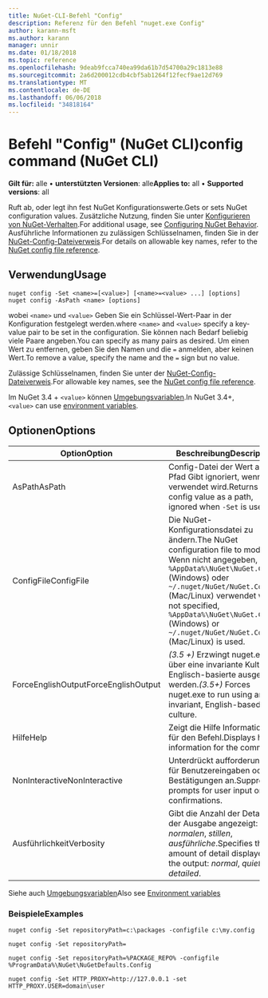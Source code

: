 ```yaml
---
title: NuGet-CLI-Befehl "Config"
description: Referenz für den Befehl "nuget.exe Config"
author: karann-msft
ms.author: karann
manager: unnir
ms.date: 01/18/2018
ms.topic: reference
ms.openlocfilehash: 9deab9fcca740ea99da61b7d54700a29c1813e88
ms.sourcegitcommit: 2a6d200012cdb4cbf5ab1264f12fecf9ae12d769
ms.translationtype: MT
ms.contentlocale: de-DE
ms.lasthandoff: 06/06/2018
ms.locfileid: "34818164"
---
```

# <a name="config-command-nuget-cli"></a><span data-ttu-id="cde61-103">Befehl "Config" (NuGet CLI)</span><span class="sxs-lookup"><span data-stu-id="cde61-103">config command (NuGet CLI)</span></span>

<span data-ttu-id="cde61-104">**Gilt für:** alle &bullet; **unterstützten Versionen**: alle</span><span class="sxs-lookup"><span data-stu-id="cde61-104">**Applies to:** all &bullet; **Supported versions**: all</span></span>

<span data-ttu-id="cde61-105">Ruft ab, oder legt ihn fest NuGet Konfigurationswerte.</span><span class="sxs-lookup"><span data-stu-id="cde61-105">Gets or sets NuGet configuration values.</span></span> <span data-ttu-id="cde61-106">Zusätzliche Nutzung, finden Sie unter [Konfigurieren von NuGet-Verhalten](../consume-packages/configuring-nuget-behavior.md).</span><span class="sxs-lookup"><span data-stu-id="cde61-106">For additional usage, see [Configuring NuGet Behavior](../consume-packages/configuring-nuget-behavior.md).</span></span> <span data-ttu-id="cde61-107">Ausführliche Informationen zu zulässigen Schlüsselnamen, finden Sie in der [NuGet-Config-Dateiverweis](../reference/nuget-config-file.md).</span><span class="sxs-lookup"><span data-stu-id="cde61-107">For details on allowable key names, refer to the [NuGet config file reference](../reference/nuget-config-file.md).</span></span>

## <a name="usage"></a><span data-ttu-id="cde61-108">Verwendung</span><span class="sxs-lookup"><span data-stu-id="cde61-108">Usage</span></span>

```cli
nuget config -Set <name>=[<value>] [<name>=<value> ...] [options]
nuget config -AsPath <name> [options]
```

<span data-ttu-id="cde61-109">wobei `<name>` und `<value>` Geben Sie ein Schlüssel-Wert-Paar in der Konfiguration festgelegt werden.</span><span class="sxs-lookup"><span data-stu-id="cde61-109">where `<name>` and `<value>` specify a key-value pair to be set in the configuration.</span></span> <span data-ttu-id="cde61-110">Sie können nach Bedarf beliebig viele Paare angeben.</span><span class="sxs-lookup"><span data-stu-id="cde61-110">You can specify as many pairs as desired.</span></span> <span data-ttu-id="cde61-111">Um einen Wert zu entfernen, geben Sie den Namen und die `=` anmelden, aber keinen Wert.</span><span class="sxs-lookup"><span data-stu-id="cde61-111">To remove a value, specify the name and the `=` sign but no value.</span></span>

<span data-ttu-id="cde61-112">Zulässige Schlüsselnamen, finden Sie unter der [NuGet-Config-Dateiverweis](../reference/nuget-config-file.md).</span><span class="sxs-lookup"><span data-stu-id="cde61-112">For allowable key names, see the [NuGet config file reference](../reference/nuget-config-file.md).</span></span>

<span data-ttu-id="cde61-113">Im NuGet 3.4 + `<value>` können [Umgebungsvariablen](cli-ref-environment-variables.md).</span><span class="sxs-lookup"><span data-stu-id="cde61-113">In NuGet 3.4+, `<value>` can use [environment variables](cli-ref-environment-variables.md).</span></span>

## <a name="options"></a><span data-ttu-id="cde61-114">Optionen</span><span class="sxs-lookup"><span data-stu-id="cde61-114">Options</span></span>

| <span data-ttu-id="cde61-115">Option</span><span class="sxs-lookup"><span data-stu-id="cde61-115">Option</span></span> | <span data-ttu-id="cde61-116">Beschreibung</span><span class="sxs-lookup"><span data-stu-id="cde61-116">Description</span></span> |
| --- | --- |
| <span data-ttu-id="cde61-117">AsPath</span><span class="sxs-lookup"><span data-stu-id="cde61-117">AsPath</span></span> | <span data-ttu-id="cde61-118">Config-Datei der Wert als ein Pfad Gibt ignoriert, wenn `-Set` verwendet wird.</span><span class="sxs-lookup"><span data-stu-id="cde61-118">Returns the config value as a path, ignored when `-Set` is used.</span></span> |
| <span data-ttu-id="cde61-119">ConfigFile</span><span class="sxs-lookup"><span data-stu-id="cde61-119">ConfigFile</span></span> | <span data-ttu-id="cde61-120">Die NuGet-Konfigurationsdatei zu ändern.</span><span class="sxs-lookup"><span data-stu-id="cde61-120">The NuGet configuration file to modify.</span></span> <span data-ttu-id="cde61-121">Wenn nicht angegeben, `%AppData%\NuGet\NuGet.Config` (Windows) oder `~/.nuget/NuGet/NuGet.Config` (Mac/Linux) verwendet wird.</span><span class="sxs-lookup"><span data-stu-id="cde61-121">If not specified, `%AppData%\NuGet\NuGet.Config` (Windows) or `~/.nuget/NuGet/NuGet.Config` (Mac/Linux) is used.</span></span>|
| <span data-ttu-id="cde61-122">ForceEnglishOutput</span><span class="sxs-lookup"><span data-stu-id="cde61-122">ForceEnglishOutput</span></span> | <span data-ttu-id="cde61-123">*(3.5 +)*  Erzwingt nuget.exe über eine invariante Kultur Englisch-basierte ausgeführt werden.</span><span class="sxs-lookup"><span data-stu-id="cde61-123">*(3.5+)* Forces nuget.exe to run using an invariant, English-based culture.</span></span> |
| <span data-ttu-id="cde61-124">Hilfe</span><span class="sxs-lookup"><span data-stu-id="cde61-124">Help</span></span> | <span data-ttu-id="cde61-125">Zeigt die Hilfe Informationen für den Befehl.</span><span class="sxs-lookup"><span data-stu-id="cde61-125">Displays help information for the command.</span></span> |
| <span data-ttu-id="cde61-126">NonInteractive</span><span class="sxs-lookup"><span data-stu-id="cde61-126">NonInteractive</span></span> | <span data-ttu-id="cde61-127">Unterdrückt aufforderungen für Benutzereingaben oder Bestätigungen an.</span><span class="sxs-lookup"><span data-stu-id="cde61-127">Suppresses prompts for user input or confirmations.</span></span> |
| <span data-ttu-id="cde61-128">Ausführlichkeit</span><span class="sxs-lookup"><span data-stu-id="cde61-128">Verbosity</span></span> | <span data-ttu-id="cde61-129">Gibt die Anzahl der Details in der Ausgabe angezeigt: *normalen*, *stillen*, *ausführliche*.</span><span class="sxs-lookup"><span data-stu-id="cde61-129">Specifies the amount of detail displayed in the output: *normal*, *quiet*, *detailed*.</span></span> |

<span data-ttu-id="cde61-130">Siehe auch [Umgebungsvariablen](cli-ref-environment-variables.md)</span><span class="sxs-lookup"><span data-stu-id="cde61-130">Also see [Environment variables](cli-ref-environment-variables.md)</span></span>

### <a name="examples"></a><span data-ttu-id="cde61-131">Beispiele</span><span class="sxs-lookup"><span data-stu-id="cde61-131">Examples</span></span>

```cli
nuget config -Set repositoryPath=c:\packages -configfile c:\my.config

nuget config -Set repositoryPath=

nuget config -Set repositoryPath=%PACKAGE_REPO% -configfile %ProgramData%\NuGet\NuGetDefaults.Config

nuget config -Set HTTP_PROXY=http://127.0.0.1 -set HTTP_PROXY.USER=domain\user
```
